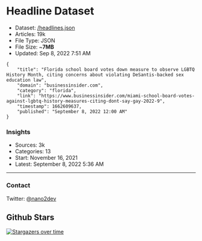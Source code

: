 # Headline Dataset

- Dataset: [/headlines.json](https://raw.githubusercontent.com/fwd/news/master/headlines.json) 
- Articles: 19k
- File Type: JSON
- File Size: ~**7MB**
- Updated: Sep 8, 2022 7:51 AM

```
{
    "title": "Florida school board votes down measure to observe LGBTQ History Month, citing concerns about violating DeSantis-backed sex education law",
    "domain": "businessinsider.com",
    "category": "florida",
    "link": "https://www.businessinsider.com/miami-school-board-votes-against-lgbtq-history-measures-citing-dont-say-gay-2022-9",
    "timestamp": 1662609637,
    "published": "September 8, 2022 12:00 AM"
}
```

### Insights

- Sources: 3k
- Categories: 13
- Start: November 16, 2021
- Latest: September 8, 2022 5:36 AM

---

### Contact 

Twitter: [@nano2dev](https://twitter.com/nano2dev)

## Github Stars

[![Stargazers over time](https://starchart.cc/fwd/news.svg)](https://starchart.cc/fwd/news)
